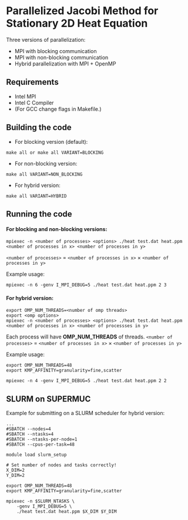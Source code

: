 # Parallelized Jacobi Method for Stationary 2D Heat Equation

Three versions of parallelization:
- MPI with blocking communication
- MPI with non-blocking communication
- Hybrid parallelization with MPI + OpenMP

## Requirements
- Intel MPI
- Intel C Compiler
- (For GCC change flags in Makefile.)

## Building the code
- For blocking version (default):
```shell
make all or make all VARIANT=BLOCKING
```
- For non-blocking version:
```shell
make all VARIANT=NON_BLOCKING 
```
- For hybrid version:
```shell
make all VARIANT=HYBRID
```

## Running the code
#### For blocking and non-blocking versions:
```shell
mpiexec -n <number of processes> <options> ./heat test.dat heat.ppm <number of processes in x> <number of processes in y>
```
`<number of processes>` = `<number of processes in x>` $\times$ `<number of processes in y>`

Example usage:
```shell
mpiexec -n 6 -genv I_MPI_DEBUG=5 ./heat test.dat heat.ppm 2 3
```
#### For hybrid version:
```shell
export OMP_NUM_THREADS=<number of omp threads>
export <omp options>
mpiexec -n <number of processes> <options> ./heat test.dat heat.ppm <number of processes in x> <number of processses in y>
```
Each process will have **OMP_NUM_THREADS** of threads.
`<number of processes>` = `<number of processes in x>` $\times$ `<number of processes in y>`

Example usage:
```shell
export OMP_NUM_THREADS=48
export KMP_AFFINITY=granularity=fine,scatter

mpiexec -n 4 -genv I_MPI_DEBUG=5 ./heat test.dat heat.ppm 2 2
```

## SLURM on SUPERMUC
Example for submitting on a SLURM scheduler for hybrid version:
```shell
...
#SBATCH --nodes=4
#SBATCH --ntasks=4
#SBATCH --ntasks-per-node=1
#SBATCH --cpus-per-task=48

module load slurm_setup

# Set number of nodes and tasks correctly!
X_DIM=2
Y_DIM=2

export OMP_NUM_THREADS=48
export KMP_AFFINITY=granularity=fine,scatter

mpiexec -n $SLURM_NTASKS \
    -genv I_MPI_DEBUG=5 \
    ./heat test.dat heat.ppm $X_DIM $Y_DIM
```
